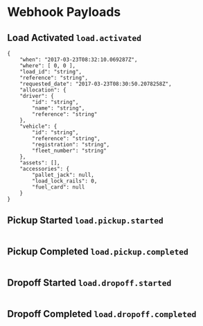 # Webhook Payloads

## Load Activated `load.activated`

```
{
    "when": "2017-03-23T08:32:10.069287Z",
    "where": [ 0, 0 ],
    "load_id": "string",
    "reference": "string",
    "requested_date": "2017-03-23T08:30:50.2078258Z",
    "allocation": {
    "driver": {
        "id": "string",
        "name": "string",
        "reference": "string"
    },
    "vehicle": {
        "id": "string",
        "reference": "string",
        "registration": "string",
        "fleet_number": "string"
    },
    "assets": [],
    "accessories": {
        "pallet_jack": null,
        "load_lock_rails": 0,
        "fuel_card": null
    }
}
```

## Pickup Started `load.pickup.started`

```
```

## Pickup Completed `load.pickup.completed`

```
```

## Dropoff Started `load.dropoff.started`

```
```

## Dropoff Completed `load.dropoff.completed`

```
```

